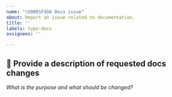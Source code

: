 ```yaml
---
name: "\U0001F4DA Docs issue"
about: Report an issue related to documentation.
title: ''
labels: type:docs
assignees: ''

---
```


## 📝 Provide a description of requested docs changes

_What is the purpose and what should be changed?_
